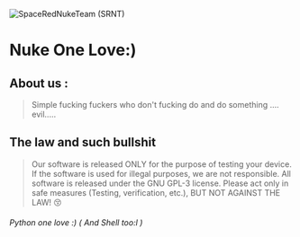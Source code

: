 ![SpaceRedNukeTeam (SRNT)](https://www.gstatic.com/android/keyboard/emojikitchen/20220506/u2665-ufe0f/u2665-ufe0f_u1f680.png "SpaceRedNukeTeam (SRNT)")

# Nuke One Love:)
## About us :
> Simple fucking fuckers who don't fucking do and do something .... evil.....

## The law and such bullshit
> Our software is released ONLY for the purpose of testing your device. If the software is used for illegal purposes, we are not responsible. All software is released under the GNU GPL-3 license. Please act only in safe measures (Testing, verification, etc.), BUT NOT AGAINST THE LAW! :kissing_closed_eyes:

###### Python one love :) ( And Shell too:l )
